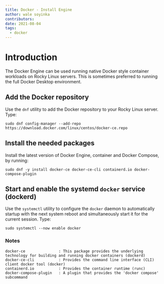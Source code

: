 ```yaml
---
title: Docker - Install Engine
author: wale soyinka
contributors:
date: 2021-08-04
tags:
  - docker
---
```


# Introduction

The Docker Engine can be used running native Docker style container workloads on Rocky Linux servers. This is sometimes preferred to running the full Docker Desktop environment.

## Add the Docker repository

Use the `dnf` utility to add the Docker repository to your Rocky Linux server. Type:

```
sudo dnf config-manager --add-repo https://download.docker.com/linux/centos/docker-ce.repo
```

## Install the needed packages

Install the latest version of Docker Engine, container and Docker Compose, by running:

```
sudo dnf -y install docker-ce docker-ce-cli containerd.io docker-compose-plugin
```

## Start and enable the systemd `docker` service (dockerd)

Use the `systemctl` utility to configure the `docker` daemon to automatically startup with the next system reboot and simultaneously start it for the current session. Type:

```
sudo systemctl --now enable docker
```


### Notes

```
docker-ce               : This package provides the underlying technology for building and running docker containers (dockerd) 
docker-ce-cli           : Provides the command line interface (CLI) client docker tool (docker)
containerd.io           : Provides the container runtime (runc)
docker-compose-plugin   : A plugin that provides the 'docker compose' subcommand 
```



